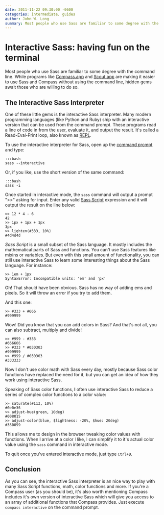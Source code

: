 ```yaml
---
date: 2011-11-22 09:30:00 -0600
categories: intermediate, guides
author: John W. Long
summary: Most people who use Sass are familiar to some degree with the command line. While programs like Compass.app and Scout.app are making it easier to use Sass and Compass without using the command line, hidden gems await those who are willing to do so.
---
```


# Interactive Sass: having fun on the terminal

Most people who use Sass are familiar to some degree with the command line. While programs like [Compass.app](http://compass.handlino.com/) and [Scout.app](http://mhs.github.com/scout-app/) are making it easier to use Sass and Compass without using the command line, hidden gems await those who are willing to do so.

## The Interactive Sass Interpreter

One of these little gems is the interactive Sass interpreter. Many modern programming languages (like Python and Ruby) ship with an interactive version that can be used from the command prompt. These programs read a line of code in from the user, evaluate it, and output the result. It's called a Read-Eval-Print loop, also known as [REPL](http://en.wikipedia.org/wiki/Read–eval–print_loop).

To use the interactive interpreter for Sass, open up the [command prompt](http://wiseheartdesign.com/articles/2010/11/12/the-designers-guide-to-the-osx-command-prompt/) and type:

    :::bash
    sass --interactive

Or, if you like, use the short version of the same command:

    :::bash
    sass -i

Once started in interactive mode, the `sass` command will output a prompt ">>" asking for input. Enter any valid [Sass Script](http://sass-lang.com/docs/yardoc/file.SASS_REFERENCE.html#sassscript) expression and it will output the result on the line below:

    >> 12 * 4 - 6
    42
    >> 1px + 1px + 1px
    3px
    >> lighten(#333, 10%)
    #4d4d4d

*Sass Script* is a small subset of the Sass language. It mostly includes the mathematical parts of Sass and functions. You can't use Sass features like mixins or variables. But even with this small amount of functionality, you can still use interactive Sass to learn some interesting things about the Sass language. For instance:

    >> 1em + 1px
    SyntaxError: Incompatible units: 'em' and 'px'

Oh! That should have been obvious. Sass has no way of adding ems and pixels. So it will throw an error if you try to add them.

And this one:

    >> #333 + #666
    #999999

Wow! Did you know that you can add colors in Sass? And that's not all, you can also subtract, multiply and divide!

    >> #999 - #333
    #666666
    >> #333 * #030303
    #999999
    >> #999 / #030303
    #333333

Now I don't use color math with Sass every day, mostly because Sass color functions have replaced the need for it, but you can get an idea of how they work using interactive Sass.

Speaking of Sass color functions, I often use interactive Sass to reduce a series of complex color functions to a color value:

    >> saturate(#113, 10%)
    #0e0e36
    >> adjust-hue(green, 10deg)
    #008015
    >> adjust-color(blue, $lightness: -20%, $hue: 20deg)
    #330099

This allows me to design in the browser tweaking color values with functions. When I arrive at a color I like, I can simplify it to it's actual color value using the `sass` command in interactive mode.

To quit once you've entered interactive mode, just type `Ctrl+D`.

## Conclusion

As you can see, the interactive Sass interpreter is an nice way to play with many Sass Script functions, math, color functions and more. If you're a Compass user (as you should be), it's also worth mentioning Compass includes it's own version of interactive Sass which will give you access to an array of additional functions that Compass provides. Just execute `compass interactive` on the command prompt.
